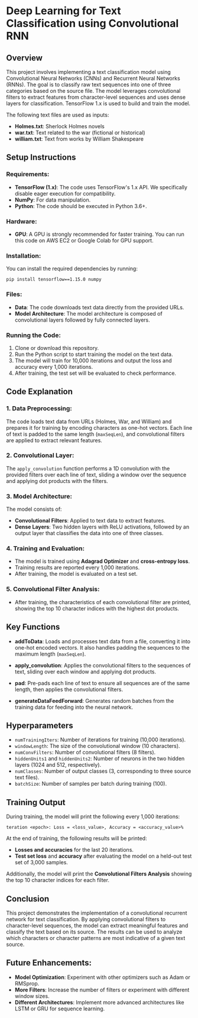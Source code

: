 # Deep Learning for Text Classification using Convolutional RNN

## Overview

This project involves implementing a text classification model using Convolutional Neural Networks (CNNs) and Recurrent Neural Networks (RNNs). The goal is to classify raw text sequences into one of three categories based on the source file. The model leverages convolutional filters to extract features from character-level sequences and uses dense layers for classification. TensorFlow 1.x is used to build and train the model.

The following text files are used as inputs:
- **Holmes.txt**: Sherlock Holmes novels
- **war.txt**: Text related to the war (fictional or historical)
- **william.txt**: Text from works by William Shakespeare

## Setup Instructions

### Requirements:
- **TensorFlow (1.x)**: The code uses TensorFlow's 1.x API. We specifically disable eager execution for compatibility.
- **NumPy**: For data manipulation.
- **Python**: The code should be executed in Python 3.6+.

### Hardware:
- **GPU**: A GPU is strongly recommended for faster training. You can run this code on AWS EC2 or Google Colab for GPU support.

### Installation:
You can install the required dependencies by running:

```
pip install tensorflow==1.15.0 numpy
```


### Files:
- **Data**: The code downloads text data directly from the provided URLs.
- **Model Architecture**: The model architecture is composed of convolutional layers followed by fully connected layers.

### Running the Code:
1. Clone or download this repository.
2. Run the Python script to start training the model on the text data.
3. The model will train for 10,000 iterations and output the loss and accuracy every 1,000 iterations.
4. After training, the test set will be evaluated to check performance.

## Code Explanation

### 1. **Data Preprocessing**:
   The code loads text data from URLs (Holmes, War, and William) and prepares it for training by encoding characters as one-hot vectors. Each line of text is padded to the same length (`maxSeqLen`), and convolutional filters are applied to extract relevant features.

### 2. **Convolutional Layer**:
   The `apply_convolution` function performs a 1D convolution with the provided filters over each line of text, sliding a window over the sequence and applying dot products with the filters.

### 3. **Model Architecture**:
   The model consists of:
   - **Convolutional Filters**: Applied to text data to extract features.
   - **Dense Layers**: Two hidden layers with ReLU activations, followed by an output layer that classifies the data into one of three classes.

### 4. **Training and Evaluation**:
   - The model is trained using **Adagrad Optimizer** and **cross-entropy loss**.
   - Training results are reported every 1,000 iterations.
   - After training, the model is evaluated on a test set.

### 5. **Convolutional Filter Analysis**:
   - After training, the characteristics of each convolutional filter are printed, showing the top 10 character indices with the highest dot products.

## Key Functions

- **addToData**: Loads and processes text data from a file, converting it into one-hot encoded vectors. It also handles padding the sequences to the maximum length (`maxSeqLen`).
  
- **apply_convolution**: Applies the convolutional filters to the sequences of text, sliding over each window and applying dot products.

- **pad**: Pre-pads each line of text to ensure all sequences are of the same length, then applies the convolutional filters.

- **generateDataFeedForward**: Generates random batches from the training data for feeding into the neural network.

## Hyperparameters

- `numTrainingIters`: Number of iterations for training (10,000 iterations).
- `windowLength`: The size of the convolutional window (10 characters).
- `numConvFilters`: Number of convolutional filters (8 filters).
- `hiddenUnits1` and `hiddenUnits2`: Number of neurons in the two hidden layers (1024 and 512, respectively).
- `numClasses`: Number of output classes (3, corresponding to three source text files).
- `batchSize`: Number of samples per batch during training (100).

## Training Output

During training, the model will print the following every 1,000 iterations:


```
teration <epoch>: Loss = <loss_value>, Accuracy = <accuracy_value>%
```


At the end of training, the following results will be printed:
- **Losses and accuracies** for the last 20 iterations.
- **Test set loss** and **accuracy** after evaluating the model on a held-out test set of 3,000 samples.

Additionally, the model will print the **Convolutional Filters Analysis** showing the top 10 character indices for each filter.

## Conclusion

This project demonstrates the implementation of a convolutional recurrent network for text classification. By applying convolutional filters to character-level sequences, the model can extract meaningful features and classify the text based on its source. The results can be used to analyze which characters or character patterns are most indicative of a given text source.

## Future Enhancements:
- **Model Optimization**: Experiment with other optimizers such as Adam or RMSprop.
- **More Filters**: Increase the number of filters or experiment with different window sizes.
- **Different Architectures**: Implement more advanced architectures like LSTM or GRU for sequence learning.
